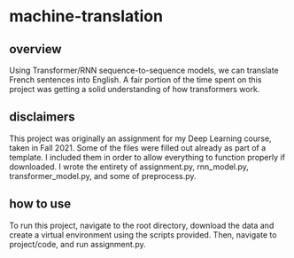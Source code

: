 # machine-translation

## overview
Using Transformer/RNN sequence-to-sequence models, we can translate French sentences into English. A fair portion of the time spent on this project was getting a solid understanding of how transformers work.

## disclaimers
This project was originally an assignment for my Deep Learning course, taken in Fall 2021. Some of the files were filled out already as part of a template. I included them in order to allow everything to function properly if downloaded. I wrote the entirety of assignment.py, rnn_model.py, transformer_model.py, and some of preprocess.py.

## how to use

To run this project, navigate to the root directory, download the data and create a virtual environment using the scripts provided. Then, navigate to project/code, and run assignment.py.
